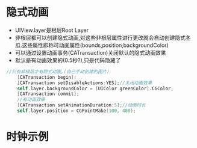 # 隐式动画
* UIView.layer是根层Root Layer
* 非根层都可以创建隐式动画,对这些非根层属性进行更改就会自动创建隐式冬瓜.这些属性即称可动画属性(bounds,position,backgroundColor)
* 可以通过设置动画事务(CATransaction)关闭默认的隐式动画效果
* 默认是有动画效果的(0.5秒?),只是代码隐藏了

```objectivec
//只有非根层才有隐式动画,(自己手动创建的图片)
    [CATransaction begin];
    [CATransaction setDisableActions:YES];//关闭动画效果
    self.layer.backgroundColor = [UIColor greenColor].CGColor;
    [CATransaction commit];
    //有动画效果
    [CATransaction setAnimationDuration:5];//动画时长
    self.layer.position = CGPointMake(100, 400);
```

# 时钟示例